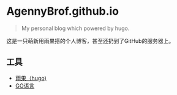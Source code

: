 # AgennyBrof.github.io
>My personal blog which powered by hugo.<br>

这是一只萌新用雨果搭的个人博客，甚至还扔到了GitHub的服务器上。
## 工具
* [雨果（hugo)](https://gohugo.io/)
* [GO语言](https://golang.org/)
